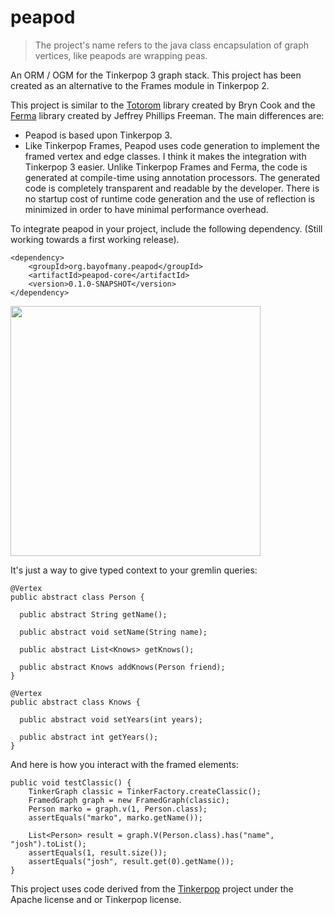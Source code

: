 # peapod
> The project's name refers to the java class encapsulation of graph vertices, like peapods are wrapping peas.

An ORM / OGM for the Tinkerpop 3 graph stack. This project has been created as an alternative to the Frames module in Tinkerpop 2.

This project is similar to the [Totorom](https://github.com/BrynCooke/totorom) library created by Bryn Cook and the [Ferma](https://github.com/Syncleus/Ferma) library created by Jeffrey Phillips Freeman. The main differences are:
* Peapod is based upon Tinkerpop 3.
* Like Tinkerpop Frames, Peapod uses code generation to implement the framed vertex and edge classes. I think it makes the integration with Tinkerpop 3 easier. Unlike Tinkerpop Frames and Ferma, the code is generated at compile-time using  annotation processors. The generated code is completely transparent and readable by the developer. There is no startup cost of runtime code generation and the use of reflection is minimized in order to have minimal performance overhead.

To integrate peapod in your project, include the following dependency. (Still working towards a first working release).

    <dependency>
        <groupId>org.bayofmany.peapod</groupId>
        <artifactId>peapod-core</artifactId>
        <version>0.1.0-SNAPSHOT</version>
    </dependency>

<img src="http://www.tinkerpop.com/docs/3.0.0.M6/images/tinkerpop-classic.png" width="400" >

It's just a way to give typed context to your gremlin queries:

    @Vertex
    public abstract class Person {
    
      public abstract String getName();
      
      public abstract void setName(String name);

      public abstract List<Knows> getKnows();
      
      public abstract Knows addKnows(Person friend);
    }
    
    @Vertex
    public abstract class Knows {
    
      public abstract void setYears(int years);
      
      public abstract int getYears();
    }

    
And here is how you interact with the framed elements:
    
    public void testClassic() {
        TinkerGraph classic = TinkerFactory.createClassic();
        FramedGraph graph = new FramedGraph(classic);
        Person marko = graph.v(1, Person.class);
        assertEquals("marko", marko.getName());

        List<Person> result = graph.V(Person.class).has("name", "josh").toList();
        assertEquals(1, result.size());
        assertEquals("josh", result.get(0).getName());
    }
    
This project uses code derived from the [Tinkerpop](http://www.tinkerpop.com/) project under the Apache license and or Tinkerpop license.
